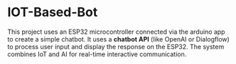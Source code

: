 # IOT-Based-Bot
This project uses an ESP32 microcontroller connected via the arduino app to create a simple chatbot. It uses a **chatbot API** (like OpenAI or Dialogflow) to process user input and display the response on the ESP32. The system combines IoT and AI for real-time interactive communication.
